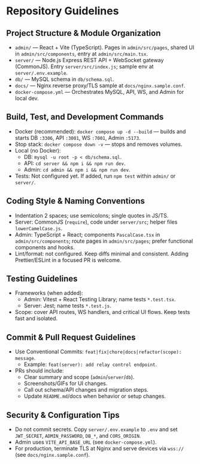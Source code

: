 # Repository Guidelines

## Project Structure & Module Organization
- `admin/` — React + Vite (TypeScript). Pages in `admin/src/pages`, shared UI in `admin/src/components`, entry at `admin/src/main.tsx`.
- `server/` — Node.js Express REST API + WebSocket gateway (CommonJS). Entry `server/src/index.js`; sample env at `server/.env.example`.
- `db/` — MySQL schema in `db/schema.sql`.
- `docs/` — Nginx reverse proxy/TLS sample at `docs/nginx.sample.conf`.
- `docker-compose.yml` — Orchestrates MySQL, API, WS, and Admin for local dev.

## Build, Test, and Development Commands
- Docker (recommended): `docker compose up -d --build` — builds and starts DB `:3306`, API `:3001`, WS `:7001`, Admin `:5173`.
- Stop stack: `docker compose down -v` — stops and removes volumes.
- Local (no Docker):
  - DB: `mysql -u root -p < db/schema.sql`.
  - API: `cd server && npm i && npm run dev`.
  - Admin: `cd admin && npm i && npm run dev`.
- Tests: Not configured yet. If added, run `npm test` within `admin/` or `server/`.

## Coding Style & Naming Conventions
- Indentation 2 spaces; use semicolons; single quotes in JS/TS.
- Server: CommonJS (`require`), code under `server/src`; helper files `lowerCamelCase.js`.
- Admin: TypeScript + React; components `PascalCase.tsx` in `admin/src/components`; route pages in `admin/src/pages`; prefer functional components and hooks.
- Lint/format: not configured. Keep diffs minimal and consistent. Adding Prettier/ESLint in a focused PR is welcome.

## Testing Guidelines
- Frameworks (when added):
  - Admin: Vitest + React Testing Library; name tests `*.test.tsx`.
  - Server: Jest; name tests `*.test.js`.
- Scope: cover API routes, WS handlers, and critical UI flows. Keep tests fast and isolated.

## Commit & Pull Request Guidelines
- Use Conventional Commits: `feat|fix|chore|docs|refactor(scope): message`.
  - Example: `feat(server): add relay control endpoint`.
- PRs should include:
  - Clear summary and scope (`admin`/`server`/`db`).
  - Screenshots/GIFs for UI changes.
  - Call out schema/API changes and migration steps.
  - Update `README.md`/docs when behavior or setup changes.

## Security & Configuration Tips
- Do not commit secrets. Copy `server/.env.example` to `.env` and set `JWT_SECRET`, `ADMIN_PASSWORD`, `DB_*`, and `CORS_ORIGIN`.
- Admin uses `VITE_API_BASE_URL` (see `docker-compose.yml`).
- For production, terminate TLS at Nginx and serve devices via `wss://` (see `docs/nginx.sample.conf`).

